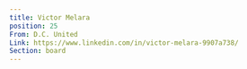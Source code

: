 ```yaml
---
title: Victor Melara
position: 25
From: D.C. United
Link: https://www.linkedin.com/in/victor-melara-9907a738/
Section: board
---
```



